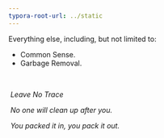 ```yaml
---
typora-root-url: ../static
---
```


Everything else, including, but not limited to:

- Common Sense.
- Garbage Removal.



​				

​					*Leave No Trace*

​				*No one will clean up after you.*

​					*You packed it in, you pack it out.*







